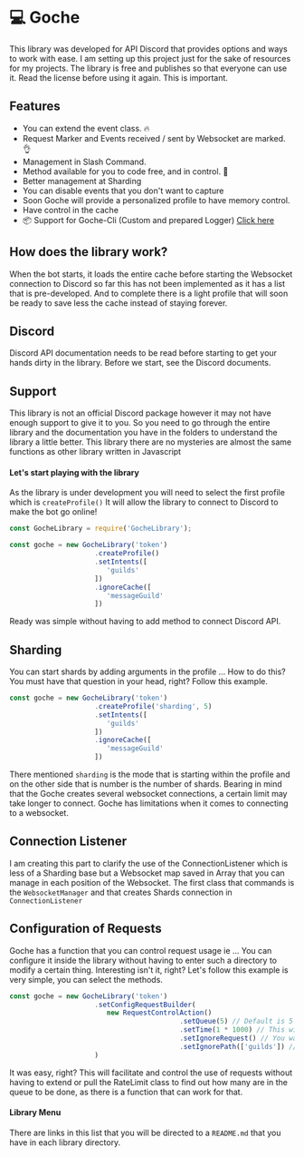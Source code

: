 # 💻 Goche
This library was developed for API Discord that provides options and ways to work with ease. I am setting up this project just for the sake of resources for my projects. The library is free and publishes so that everyone can use it. Read the license before using it again. This is important.

## Features
- You can extend the event class. 🔥
- Request Marker and Events received / sent by Websocket are marked. 👌
- Management in Slash Command. 
- Method available for you to code free, and in control. 🎉
- Better management at Sharding 
- You can disable events that you don't want to capture
- Soon Goche will provide a personalized profile to have memory control.
- Have control in the cache
- 📦 Support for Goche-Cli (Custom and prepared Logger) [Click here](https://github.com/NavyCake/goche-cli)


## How does the library work?
When the bot starts, it loads the entire cache before starting the Websocket connection to Discord so far this has not been implemented as it has a list that is pre-developed. And to complete there is a light profile that will soon be ready to save less the cache instead of staying forever.


## Discord
Discord API documentation needs to be read before starting to get your hands dirty in the library. Before we start, see the Discord documents.


##   Support
This library is not an official Discord package however it may not have enough support to give it to you. So you need to go through the entire library and the documentation you have in the folders to understand the library a little better. This library there are no mysteries are almost the same functions as other library written in Javascript


#### Let's start playing with the library
As the library is under development you will need to select the first profile which is `createProfile()` It will allow the library to connect to Discord to make the bot go online!

```js
const GocheLibrary = require('GocheLibrary');

const goche = new GocheLibrary('token')
                     .createProfile()
                     .setIntents([
                        'guilds'
                     ])
                     .ignoreCache([
                        'messageGuild'
                     ])

```




Ready was simple without having to add method to connect Discord API.


## Sharding
You can start shards by adding arguments in the profile ... How to do this? You must have that question in your head, right? Follow this example.
```js
const goche = new GocheLibrary('token')
                     .createProfile('sharding', 5)
                     .setIntents([
                        'guilds'
                     ])
                     .ignoreCache([
                        'messageGuild'
                     ])
```

There mentioned `sharding` is the mode that is starting within the profile and on the other side that is number is the number of shards. Bearing in mind that the Goche creates several websocket connections, a certain limit may take longer to connect. Goche has limitations when it comes to connecting to a websocket.


## Connection Listener
I am creating this part to clarify the use of the ConnectionListener which is less of a Sharding base but a Websocket map saved in Array that you can manage in each position of the Websocket. The first class that commands is the `WebsocketManager` and that creates Shards connection in `ConnectionListener`


## Configuration of Requests
Goche has a function that you can control request usage ie ... You can configure it inside the library without having to enter such a directory to modify a certain thing. Interesting isn't it, right? Let's follow this example is very simple, you can select the methods.
```js
const goche = new GocheLibrary('token')
                     .setConfigRequestBuilder(
                        new RequestControlAction()
                                          .setQueue(5) // Default is 5
                                          .setTime(1 * 1000) // This will release the requests that are stuck in the famous error 429
                                          .setIgnoreRequest() // You want this function to ignore those flooding requests
                                          .setIgnorePath(['guilds']) // Particularly this function is in beta, I'm not sure if this will work without 100%
                     )
```

It was easy, right? This will facilitate and control the use of requests without having to extend or pull the RateLimit class to find out how many are in the queue to be done, as there is a function that can work for that.



#### Library Menu
There are links in this list that you will be directed to a `README.md` that you have in each library directory.



